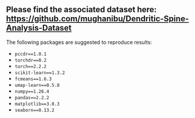 ## Please find the associated dataset here: https://github.com/mughanibu/Dendritic-Spine-Analysis-Dataset

The following packages are suggested to reproduce results:
- `pccdr==1.0.1`
- `torchdr==0.2`
- `torch==2.2.2`
- `scikit-learn==1.3.2`
- `fcmeans==1.6.3`
- `umap-learn==0.5.8`
- `numpy==1.26.4`
- `pandas==2.2.2`
- `matplotlib==3.8.3`
- `seaborn==0.13.2`
